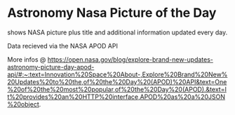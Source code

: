 # Astronomy Nasa Picture of the Day 
shows NASA picture plus title and additional information updated every day.

Data recieved via the NASA APOD API

More infos @ https://open.nasa.gov/blog/explore-brand-new-updates-astronomy-picture-day-apod-api/#:~:text=Innovation%20Space%20About-,Explore%20Brand%20New%20Updates%20to%20the,of%20the%20Day%20(APOD)%20API&text=One%20of%20the%20most%20popular,of%20the%20Day%20(APOD).&text=It%20provides%20an%20HTTP%20interface,APOD%20as%20a%20JSON%20object.
